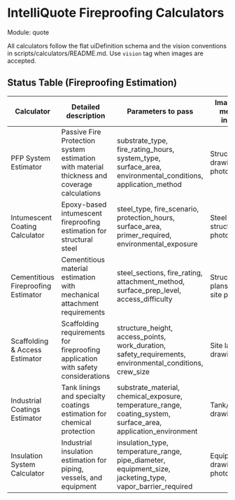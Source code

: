 # IntelliQuote Fireproofing Calculators

Module: quote

All calculators follow the flat uiDefinition schema and the vision conventions in scripts/calculators/README.md. Use `vision` tag when images are accepted.

## Status Table (Fireproofing Estimation)

| Calculator | Detailed description | Parameters to pass | Image or media input | Key outputs | Standard or ref | QA checks and notes | Formula |
| --- | --- | --- | --- | --- | --- | --- | --- |
| PFP System Estimator | Passive Fire Protection system estimation with material thickness and coverage calculations | substrate_type, fire_rating_hours, system_type, surface_area, environmental_conditions, application_method | Structural drawings or photos | material_quantity, thickness_required, coverage_sqft, labor_hours, total_cost | ASTM E119, UL standards | Verify fire rating requirements; check substrate compatibility | Coverage = Area × Thickness × Waste_Factor |
| Intumescent Coating Calculator | Epoxy-based intumescent fireproofing estimation for structural steel | steel_type, fire_scenario, protection_hours, surface_area, primer_required, environmental_exposure | Steel structure photos | coating_thickness, material_volume, application_time, cure_time, cost_estimate | NASA specs, Petrochemical standards | Validate fire scenario requirements; check primer compatibility | Volume = Area × DFT × (1 + Waste%) |
| Cementitious Fireproofing Estimator | Cementitious material estimation with mechanical attachment requirements | steel_sections, fire_rating, attachment_method, surface_prep_level, access_difficulty | Structural plans or site photos | material_quantity, lath_requirements, fastener_count, labor_hours, scaffolding_needs | ASTM C739, Building codes | Check attachment spacing; verify surface prep requirements | Material = Area × Thickness × Density × Safety_Factor |
| Scaffolding & Access Estimator | Scaffolding requirements for fireproofing application with safety considerations | structure_height, access_points, work_duration, safety_requirements, environmental_conditions, crew_size | Site layout drawings | scaffolding_type, setup_time, rental_duration, safety_equipment, total_cost | OSHA standards, Pin-lock specs | Verify load requirements; check safety clearances | Cost = (Setup + Rental × Days + Dismantling) × Safety_Factor |
| Industrial Coatings Estimator | Tank linings and specialty coatings estimation for chemical protection | substrate_material, chemical_exposure, temperature_range, coating_system, surface_area, application_environment | Tank/vessel drawings | coating_thickness, material_quantity, surface_prep_cost, application_time, curing_requirements | NACE standards, API specs | Validate chemical compatibility; check temperature limits | Material = Area × DFT × Solids% × (1 + Waste%) |
| Insulation System Calculator | Industrial insulation estimation for piping, vessels, and equipment | insulation_type, temperature_range, pipe_diameter, equipment_size, jacketing_type, vapor_barrier_required | Equipment drawings or photos | insulation_thickness, material_quantity, jacketing_area, labor_hours, energy_savings | ASTM C680, Energy codes | Check thermal performance; verify vapor barrier requirements | Thickness = f(ΔT, k_value, heat_loss_target) |
